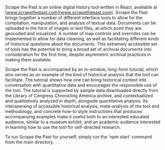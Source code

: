 Scrape the Past is an online digital history tool written in React, available at [www.scrapethepast.com](www.scrapethepast.com). Scrape the Past brings together a number of different interface tools to allow for the compilation, manipulation, and analysis of textual data. Documents can be uploaded in the form of images or text files, at which point they are geocoded and visualized. A number of map controls and overrides can be implemented to allow for data cleaning, as well as facilitating different kinds of historical questions about the documents. This extremely accessible set of tools has the potential to bring a broad set of archival documents into consideration for the first time, despite asymmetric archival practices in making them available.

Scrape the Past is accompanied by an in-window, long-form tutorial, which also serves as an example of the kind of historical analysis that the tool can facilitate. The tutorial shows how one can bring historical context into conversation with quantitative data and encourages the responsible use of the tool. The tutorial is supported by sample data downloaded directly from the Library of Congress Chronicling America archive, and contextualized and qualitatively analyzed in depth, alongside quantitative analysis. Its interspersing of accessible historical analysis, meta-analysis of the tool and methodology, and concrete how-to style instructions that produces accompanying examples make it useful both to an interested educated audience, similar to a museum exhibit, and an academic audience interested in learning how to use the tool for self-directed research.

To run Scrape the Past for yourself, simply run the 'npm start' command from the main directory.

